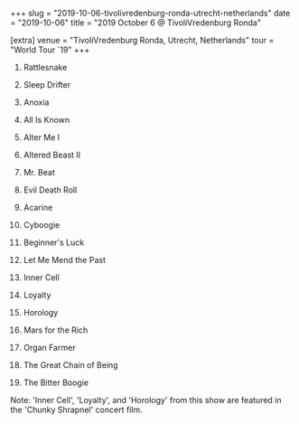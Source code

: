 +++
slug = "2019-10-06-tivolivredenburg-ronda-utrecht-netherlands"
date = "2019-10-06"
title = "2019 October 6 @ TivoliVredenburg Ronda"

[extra]
venue = "TivoliVredenburg Ronda, Utrecht, Netherlands"
tour = "World Tour `19"
+++


 1. Rattlesnake

 2. Sleep Drifter

 3. Anoxia

 4. All Is Known

 5. Alter Me I

 6. Altered Beast II

 7. Mr. Beat

 8. Evil Death Roll

 9. Acarine

10. Cyboogie

11. Beginner's Luck

12. Let Me Mend the Past

13. Inner Cell

14. Loyalty

15. Horology

16. Mars for the Rich

17. Organ Farmer

18. The Great Chain of Being

19. The Bitter Boogie


Note: 'Inner Cell', 'Loyalty', and 'Horology' from this show are
featured in the 'Chunky Shrapnel' concert film.
